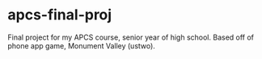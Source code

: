 # apcs-final-proj

Final project for my APCS course, senior year of high school. 
Based off of phone app game, Monument Valley (ustwo). 
